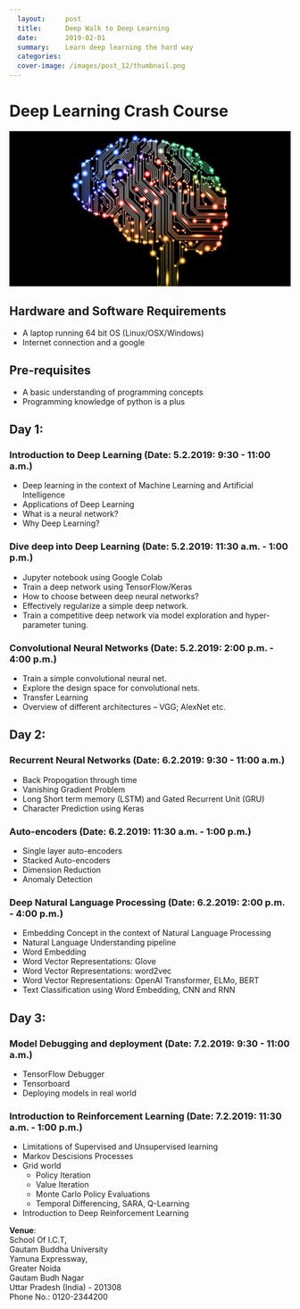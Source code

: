 ```yaml
---
  layout:     post
  title:      Deep Walk to Deep Learning
  date:       2019-02-01
  summary:    Learn deep learning the hard way
  categories: 
  cover-image: /images/post_12/thumbnail.png
---
```

# Deep Learning Crash Course
![Deep Learning](images/../../images/post_12/dl_poster.jpg)
## Hardware and Software Requirements
* A laptop running 64 bit OS (Linux/OSX/Windows)
* Internet connection and a google 
## Pre-requisites
* A basic understanding of programming concepts
* Programming knowledge of python is a plus

## Day 1:

### Introduction to Deep Learning (Date: 5.2.2019: 9:30 - 11:00 a.m.)
* Deep learning in the context of Machine Learning and Artificial Intelligence
* Applications of Deep Learning
* What is a neural network?
* Why Deep Learning?

### Dive deep into Deep Learning (Date: 5.2.2019: 11:30 a.m. - 1:00 p.m.)
* Jupyter notebook using Google Colab
* Train a deep network using TensorFlow/Keras
* How to choose between deep neural networks?
* Effectively regularize a simple deep network.
* Train a competitive deep network via model exploration and hyper-parameter tuning.

### Convolutional Neural Networks (Date: 5.2.2019: 2:00 p.m. - 4:00 p.m.)
* Train a simple convolutional neural net.
* Explore the design space for convolutional nets.
* Transfer Learning
* Overview of different architectures – VGG; AlexNet etc.

## Day 2:

### Recurrent Neural Networks (Date: 6.2.2019: 9:30 - 11:00 a.m.)
* Back Propogation through time 
* Vanishing Gradient Problem
* Long Short term memory (LSTM) and Gated Recurrent Unit (GRU)
* Character Prediction using Keras

### Auto-encoders (Date: 6.2.2019: 11:30 a.m. - 1:00 p.m.)
* Single layer auto-encoders
* Stacked Auto-encoders
* Dimension Reduction
* Anomaly Detection

### Deep Natural Language Processing (Date: 6.2.2019: 2:00 p.m. - 4:00 p.m.)
* Embedding Concept in the context of Natural Language Processing
* Natural Language Understanding pipeline
* Word Embedding
* Word Vector Representations: Glove
* Word Vector Representations: word2vec
* Word Vector Representations: OpenAI Transformer, ELMo, BERT
* Text Classification using Word Embedding, CNN and RNN

## Day 3:
### Model Debugging and deployment (Date: 7.2.2019: 9:30 - 11:00 a.m.)
* TensorFlow Debugger
* Tensorboard
* Deploying models in real world

### Introduction to Reinforcement Learning (Date: 7.2.2019: 11:30 a.m. - 1:00 p.m.)
* Limitations of Supervised and Unsupervised learning
* Markov Descisions Processes
* Grid world
    - Policy Iteration
    - Value Iteration
    - Monte Carlo Policy Evaluations
    - Temporal Differencing, SARA, Q-Learning
* Introduction to Deep Reinforcement Learning


**Venue**:  
School Of I.C.T,  
Gautam Buddha University  
Yamuna Expressway,  
Greater Noida  
Gautam Budh Nagar  
Uttar Pradesh (India) - 201308  
Phone No.: 0120-2344200

